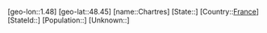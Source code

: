 ﻿---
location: [48.45,1.48]
type: City
tags:
- geo/City


SpocWebEntityId: 29548
isDeleted: false
confidential: public

---
[geo-lon::1.48]
[geo-lat::48.45]
[name::Chartres]
[State::]
[Country::[France](geo/Continent/Europe/France.md)]
[StateId::]
[Population::]
[Unknown::]

